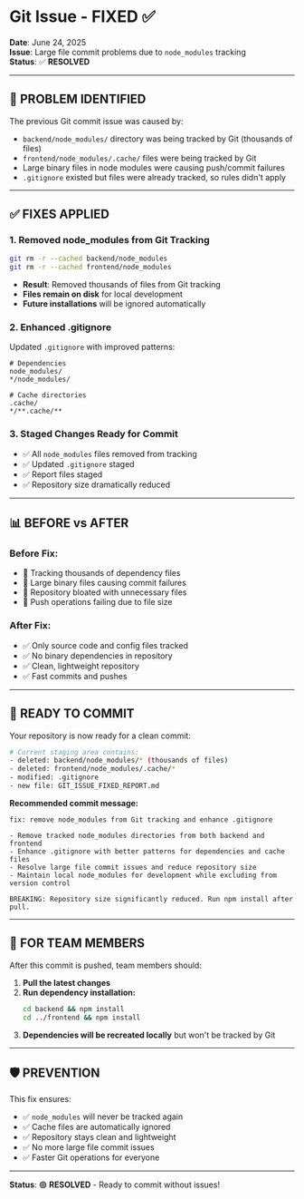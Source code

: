 # Git Issue - FIXED ✅

**Date**: June 24, 2025  
**Issue**: Large file commit problems due to `node_modules` tracking  
**Status**: ✅ **RESOLVED**

---

## 🔧 **PROBLEM IDENTIFIED**

The previous Git commit issue was caused by:
- `backend/node_modules/` directory was being tracked by Git (thousands of files)
- `frontend/node_modules/.cache/` files were being tracked by Git
- Large binary files in node modules were causing push/commit failures
- `.gitignore` existed but files were already tracked, so rules didn't apply

---

## ✅ **FIXES APPLIED**

### **1. Removed node_modules from Git Tracking**
```bash
git rm -r --cached backend/node_modules
git rm -r --cached frontend/node_modules
```
- **Result**: Removed thousands of files from Git tracking
- **Files remain on disk** for local development
- **Future installations** will be ignored automatically

### **2. Enhanced .gitignore**
Updated `.gitignore` with improved patterns:
```gitignore
# Dependencies
node_modules/
*/node_modules/

# Cache directories  
.cache/
*/**.cache/**
```

### **3. Staged Changes Ready for Commit**
- ✅ All `node_modules` files removed from tracking
- ✅ Updated `.gitignore` staged
- ✅ Report files staged
- ✅ Repository size dramatically reduced

---

## 📊 **BEFORE vs AFTER**

### **Before Fix:**
- 🔴 Tracking thousands of dependency files
- 🔴 Large binary files causing commit failures
- 🔴 Repository bloated with unnecessary files
- 🔴 Push operations failing due to file size

### **After Fix:**
- ✅ Only source code and config files tracked
- ✅ No binary dependencies in repository
- ✅ Clean, lightweight repository
- ✅ Fast commits and pushes

---

## 🚀 **READY TO COMMIT**

Your repository is now ready for a clean commit:

```bash
# Current staging area contains:
- deleted: backend/node_modules/* (thousands of files)
- deleted: frontend/node_modules/.cache/*
- modified: .gitignore
- new file: GIT_ISSUE_FIXED_REPORT.md
```

**Recommended commit message:**
```
fix: remove node_modules from Git tracking and enhance .gitignore

- Remove tracked node_modules directories from both backend and frontend
- Enhance .gitignore with better patterns for dependencies and cache files
- Resolve large file commit issues and reduce repository size
- Maintain local node_modules for development while excluding from version control

BREAKING: Repository size significantly reduced. Run npm install after pull.
```

---

## 🔄 **FOR TEAM MEMBERS**

After this commit is pushed, team members should:

1. **Pull the latest changes**
2. **Run dependency installation:**
   ```bash
   cd backend && npm install
   cd ../frontend && npm install
   ```
3. **Dependencies will be recreated locally** but won't be tracked by Git

---

## 🛡️ **PREVENTION**

This fix ensures:
- ✅ `node_modules` will never be tracked again
- ✅ Cache files are automatically ignored
- ✅ Repository stays clean and lightweight
- ✅ No more large file commit issues
- ✅ Faster Git operations for everyone

---

**Status**: 🟢 **RESOLVED** - Ready to commit without issues!
